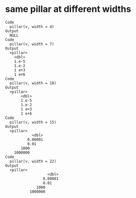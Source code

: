 # same pillar at different widths

    Code
      pillar(v, width = 4)
    Output
      NULL
    Code
      pillar(v, width = 7)
    Output
      <pillar>
        <dbl>
        1.e-5
        1.e-2
        1 e+3
        1 e+6
    Code
      pillar(v, width = 10)
    Output
      <pillar>
           <dbl>
           1.e-5
           1.e-2
           1 e+3
           1 e+6
    Code
      pillar(v, width = 15)
    Output
      <pillar>
                <dbl>
              0.00001
              0.01   
           1000      
        1000000      
    Code
      pillar(v, width = 22)
    Output
      <pillar>
                       <dbl>
                     0.00001
                     0.01   
                  1000      
               1000000      


